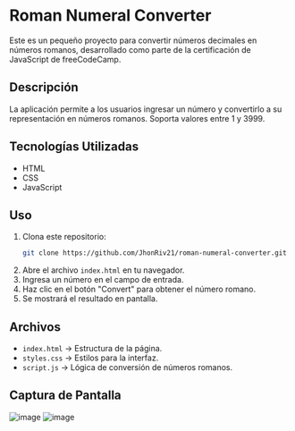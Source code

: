 # Roman Numeral Converter

Este es un pequeño proyecto para convertir números decimales en números romanos, desarrollado como parte de la certificación de JavaScript de freeCodeCamp.

## Descripción

La aplicación permite a los usuarios ingresar un número y convertirlo a su representación en números romanos. Soporta valores entre 1 y 3999.

## Tecnologías Utilizadas

- HTML
- CSS
- JavaScript

## Uso

1. Clona este repositorio:
   ```sh
   git clone https://github.com/JhonRiv21/roman-numeral-converter.git
   ```
2. Abre el archivo `index.html` en tu navegador.
3. Ingresa un número en el campo de entrada.
4. Haz clic en el botón "Convert" para obtener el número romano.
5. Se mostrará el resultado en pantalla.

## Archivos

- `index.html` → Estructura de la página.
- `styles.css` → Estilos para la interfaz.
- `script.js` → Lógica de conversión de números romanos.

## Captura de Pantalla

![image](https://github.com/user-attachments/assets/6ea20182-3964-474f-bd2b-7d946f475fd8)
![image](https://github.com/user-attachments/assets/32de2c6a-22d9-4727-80d9-216bf9b1b8e2)
